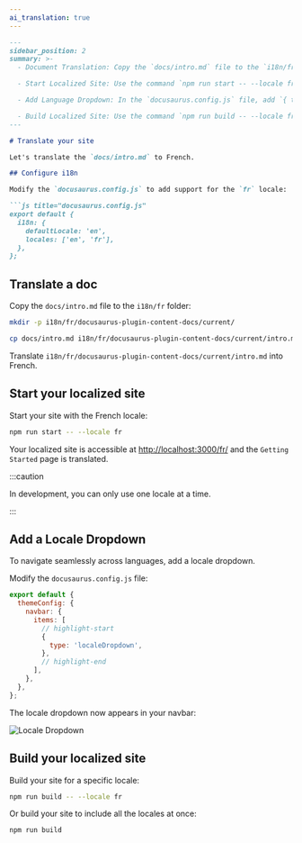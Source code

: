 ```yaml
---
ai_translation: true
---
```

```markdown
---
sidebar_position: 2
summary: >-
  - Document Translation: Copy the `docs/intro.md` file to the `i18n/fr` folder and translate its content.

  - Start Localized Site: Use the command `npm run start -- --locale fr` to start the localized site.

  - Add Language Dropdown: In the `docusaurus.config.js` file, add `{ type: 'localeDropdown' }` to `navbar.items`.

  - Build Localized Site: Use the command `npm run build -- --locale fr` to build the site for a specific language, or use `npm run build` to build the site for all languages.
---

# Translate your site

Let's translate the `docs/intro.md` to French.

## Configure i18n

Modify the `docusaurus.config.js` to add support for the `fr` locale:

```js title="docusaurus.config.js"
export default {
  i18n: {
    defaultLocale: 'en',
    locales: ['en', 'fr'],
  },
};
```

## Translate a doc

Copy the `docs/intro.md` file to the `i18n/fr` folder:

```bash
mkdir -p i18n/fr/docusaurus-plugin-content-docs/current/

cp docs/intro.md i18n/fr/docusaurus-plugin-content-docs/current/intro.md
```

Translate `i18n/fr/docusaurus-plugin-content-docs/current/intro.md` into French.

## Start your localized site

Start your site with the French locale:

```bash
npm run start -- --locale fr
```

Your localized site is accessible at [http://localhost:3000/fr/](http://localhost:3000/fr/) and the `Getting Started` page is translated.

:::caution

In development, you can only use one locale at a time.

:::

## Add a Locale Dropdown

To navigate seamlessly across languages, add a locale dropdown.

Modify the `docusaurus.config.js` file:

```js title="docusaurus.config.js"
export default {
  themeConfig: {
    navbar: {
      items: [
        // highlight-start
        {
          type: 'localeDropdown',
        },
        // highlight-end
      ],
    },
  },
};
```

The locale dropdown now appears in your navbar:

![Locale Dropdown](./img/localeDropdown.png)

## Build your localized site

Build your site for a specific locale:

```bash
npm run build -- --locale fr
```

Or build your site to include all the locales at once:

```bash
npm run build
```
```
